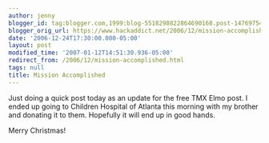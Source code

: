 ```yaml
---
author: jenny
blogger_id: tag:blogger.com,1999:blog-5518298822864690168.post-147697541483984252
blogger_orig_url: https://www.hackaddict.net/2006/12/mission-accomplished.html
date: '2006-12-24T17:30:00.000-05:00'
layout: post
modified_time: '2007-01-12T14:51:30.936-05:00'
redirect_from: /2006/12/mission-accomplished.html
tags: null
title: Mission Accomplished
---
```


Just doing a quick post today as an update for the free TMX Elmo post.   I ended up going to Children Hospital of Atlanta this morning with my brother and donating it to them.  Hopefully it will end up in good hands.



Merry Christmas!